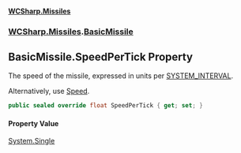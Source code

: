 #### [WCSharp\.Missiles](README.md 'README')
### [WCSharp\.Missiles](WCSharp.Missiles.md 'WCSharp\.Missiles').[BasicMissile](WCSharp.Missiles.BasicMissile.md 'WCSharp\.Missiles\.BasicMissile')

## BasicMissile\.SpeedPerTick Property

The speed of the missile, expressed in units per [SYSTEM\_INTERVAL](../WCSharp.Events/WCSharp.Events.PeriodicEvents.SYSTEM_INTERVAL.md 'WCSharp\.Events\.PeriodicEvents\.SYSTEM\_INTERVAL')\.

Alternatively, use [Speed](WCSharp.Missiles.Missile.Speed.md 'WCSharp\.Missiles\.Missile\.Speed').

```csharp
public sealed override float SpeedPerTick { get; set; }
```

#### Property Value
[System\.Single](https://learn.microsoft.com/en-us/dotnet/api/system.single 'System\.Single')